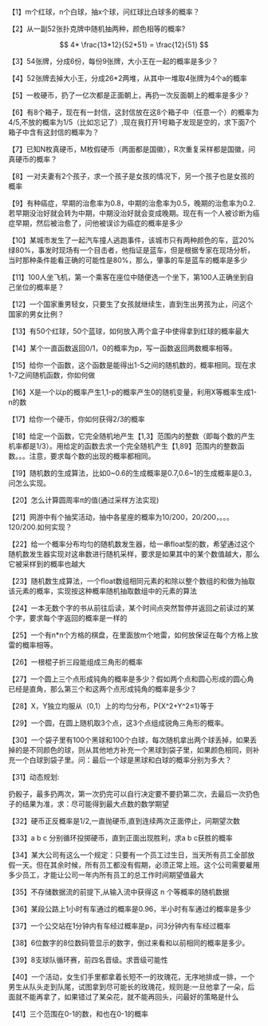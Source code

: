 <script type="text/javascript"  
   src="http://cdn.mathjax.org/mathjax/latest/MathJax.js?config=TeX-AMS-MML_HTMLorMML">  
</script>  



【1】m个红球，n个白球，抽x个球，问红球比白球多的概率？


【2】从一副52张扑克牌中随机抽两种，颜色相等的概率?  

$$ 4* \frac{13*12}{52*51} = \frac{12}{51} $$


【3】54张牌，分成6份，每份9张牌，大小王在一起的概率是多少？

【4】52张牌去掉大小王，分成26*2两堆，从其中一堆取4张牌为4个a的概率 


【5】一枚硬币，扔了一亿次都是正面朝上，再扔一次反面朝上的概率是多少？

【6】有8个箱子，现在有一封信，这封信放在这8个箱子中（任意一个）的概率为4/5,不放的概率为1/5（比如忘记了）,现在我打开1号箱子发现是空的，求下面7个箱子中含有这封信的概率为？

【7】已知N枚真硬币，M枚假硬币（两面都是国徽），R次重复采样都是国徽，问真硬币的概率？

【8】一对夫妻有2个孩子，求一个孩子是女孩的情况下，另一个孩子也是女孩的概率 

【9】有种癌症，早期的治愈率为0.8，中期的治愈率为0.5，晚期的治愈率为0.2.若早期没治好就会转为中期，中期没治好就会变成晚期。现在有一个人被诊断为癌症早期，然后被治愈了，问他被误诊为癌症的概率是多少

【10】某城市发生了一起汽车撞人逃跑事件，该城市只有两种颜色的车，蓝20%绿80%，事发时现场有一个目击者，他指证是蓝车，但是根据专家在现场分析，当时那种条件能看正确的可能性是80%，那么，肇事的车是蓝车的概率是多少

【11】100人坐飞机，第一个乘客在座位中随便选一个坐下，第100人正确坐到自己坐位的概率是？

【12】一个国家重男轻女，只要生了女孩就继续生，直到生出男孩为止，问这个国家的男女比例？

【13】有50个红球，50个蓝球，如何放入两个盒子中使得拿到红球的概率最大 

【14】某个一直函数返回0/1，0的概率为p，写一函数返回两数概率相等。 

【15】给你一个函数，这个函数是能得出1-5之间的随机数的，概率相同。现在求1-7之间随机函数，你如何做 

【16】X是一个以p的概率产生1,1-p的概率产生0的随机变量，利用X等概率生成1-n的数 


【17】给你一个硬币，你如何获得2/3的概率

【18】给定一个函数，它完全随机地产生【1,3】范围内的整数（即每个数的产生机率都是1/3）。用给定的函数去求一个完全随机产生【1,89】范围内的整数函数。。。注意，要求每个数的出现的概率都相同。 

【19】随机数的生成算法，比如0~0.6的生成概率是0.7,0.6~1的生成概率是0.3，问怎么实现。 

【20】怎么计算圆周率π的值(通过采样方法实现)

【21】网游中有个抽奖活动，抽中各星座的概率为10/200，20/200，。。。120/200.如何实现？ 

【22】给一个概率分布均匀的随机数发生器，给一串float型的数，希望通过这个随机数发生器实现对这串数进行随机采样，要求是如果其中的某个数值越大，那么它被采样到的概率也越大 

【23】随机数生成算法，一个float数组相同元素的和除以整个数组的和做为抽取该元素的概率，实现按这种概率随机抽取数组中的元素的算法

【24】一本无数个字的书从前往后读，某个时间点突然暂停并返回之前读过的某个字，要求每个字返回的概率是一样的

【25】一个有n*n个方格的棋盘，在里面放m个地雷，如何放保证在每个方格上放雷的概率相等。 

【26】一根棍子折三段能组成三角形的概率

【27】一个圆上三个点形成钝角的概率是多少？假如两个点和圆心形成的圆心角已经是直角，那么第三个和这两个点形成钝角的概率是多少？

【28】X，Y独立均服从（0,1）上的均匀分布，P{X^2+Y^2≤1}等于 

【29】一个圆，在圆上随机取3个点，这3个点组成锐角三角形的概率。 

【30】一个袋子里有100个黑球和100个白球，每次随机拿出两个球丢掉，如果丢掉的是不同颜色的球，则从其他地方补充一个黑球到袋子里，如果颜色相同，则补充一个白球到袋子里。问：最后一个球是黑球和白球的概率分别为多大？

【31】动态规划:

扔骰子，最多扔两次，第一次扔完可以自行决定要不要扔第二次，去最后一次扔色子的结果为准，求：尽可能得到最大点数的数学期望

【32】硬币正反概率是1/2,一直抛硬币,直到连续两次正面停止，问期望次数 

【33】a b c 分别循环投掷硬币，直到正面出现胜利，求a b c获胜的概率 

【34】某大公司有这么一个规定：只要有一个员工过生日，当天所有员工全部放假一天。但在其余时候，所有员工都没有假期，必须正常上班。这个公司需要雇用多少员工，才能让公司一年内所有员工的总工作时间期望值最大

【35】不存储数据流的前提下,从输入流中获得这 n 个等概率的随机数据 

【36】某段公路上1小时有车通过的概率是0.96，半小时有车通过的概率是多少 

【37】一个公交站在1分钟内有车经过概率是p，问3分钟内有车经过概率 

【38】6位数字的8位数码管显示的数字，倒过来看和以前相同的概率是多少。 

【39】8支球队循环赛，前四名晋级。求晋级可能性

【40】一个活动，女生们手里都拿着长短不一的玫瑰花，无序地排成一排，一个男生从队头走到队尾，试图拿到尽可能长的玫瑰花，规则是:一旦他拿了一朵，后面就不能再拿了，如果错过了某朵花，就不能再回头，问最好的策略是什么

【41】三个范围在0-1的数，和也在0-1的概率
